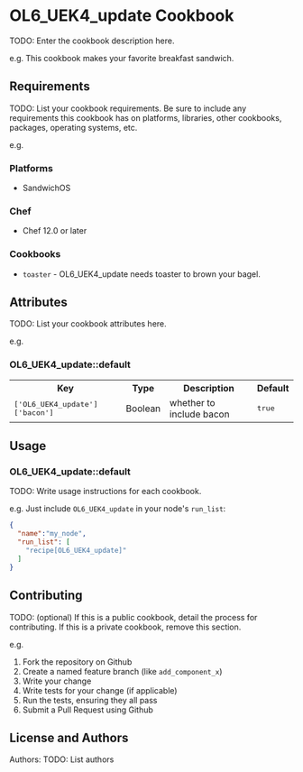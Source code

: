 # OL6_UEK4_update Cookbook

TODO: Enter the cookbook description here.

e.g.
This cookbook makes your favorite breakfast sandwich.

## Requirements

TODO: List your cookbook requirements. Be sure to include any requirements this cookbook has on platforms, libraries, other cookbooks, packages, operating systems, etc.

e.g.
### Platforms

- SandwichOS

### Chef

- Chef 12.0 or later

### Cookbooks

- `toaster` - OL6_UEK4_update needs toaster to brown your bagel.

## Attributes

TODO: List your cookbook attributes here.

e.g.
### OL6_UEK4_update::default

<table>
  <tr>
    <th>Key</th>
    <th>Type</th>
    <th>Description</th>
    <th>Default</th>
  </tr>
  <tr>
    <td><tt>['OL6_UEK4_update']['bacon']</tt></td>
    <td>Boolean</td>
    <td>whether to include bacon</td>
    <td><tt>true</tt></td>
  </tr>
</table>

## Usage

### OL6_UEK4_update::default

TODO: Write usage instructions for each cookbook.

e.g.
Just include `OL6_UEK4_update` in your node's `run_list`:

```json
{
  "name":"my_node",
  "run_list": [
    "recipe[OL6_UEK4_update]"
  ]
}
```

## Contributing

TODO: (optional) If this is a public cookbook, detail the process for contributing. If this is a private cookbook, remove this section.

e.g.
1. Fork the repository on Github
2. Create a named feature branch (like `add_component_x`)
3. Write your change
4. Write tests for your change (if applicable)
5. Run the tests, ensuring they all pass
6. Submit a Pull Request using Github

## License and Authors

Authors: TODO: List authors

